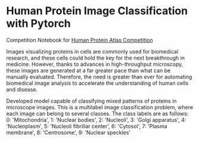 # Human Protein Image Classification with Pytorch
Competition Notebook for [Human Protein Atlas Competition]([https://www.kaggle.com/competitions/jovian-pytorch-z2g/overview](https://www.kaggle.com/c/human-protein-atlas-image-classification))

Images visualizing proteins in cells are commonly used for biomedical research, and these cells could hold the key for the next breakthrough in medicine. However, thanks to advances in high-throughput microscopy, these images are generated at a far greater pace than what can be manually evaluated. Therefore, the need is greater than ever for automating biomedical image analysis to accelerate the understanding of human cells and disease.

Developed model capable of classifying mixed patterns of proteins in microscope images. This is a multilabel image classification problem, where each image can belong to several classes. The class labels are as follows: 0: 'Mitochondria', 1: 'Nuclear bodies', 2: 'Nucleoli', 3: 'Golgi apparatus', 4: 'Nucleoplasm', 5: 'Nucleoli fibrillar center', 6: 'Cytosol', 7: 'Plasma membrane', 8: 'Centrosome', 9: 'Nuclear speckles'
